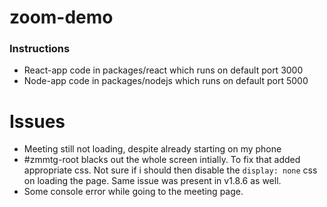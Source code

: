 # zoom-demo

### Instructions
-   React-app code in packages/react which runs on default port 3000
-   Node-app code in packages/nodejs which runs on default port 5000

# Issues
-  Meeting still not loading, despite already starting on my phone
-  #zmmtg-root  blacks out the whole screen intially. To fix that added appropriate css. Not sure if i should then disable the `display: none` css on loading the page. Same issue 
   was present in v1.8.6 as well.
-  Some console error while going to the meeting page.   



